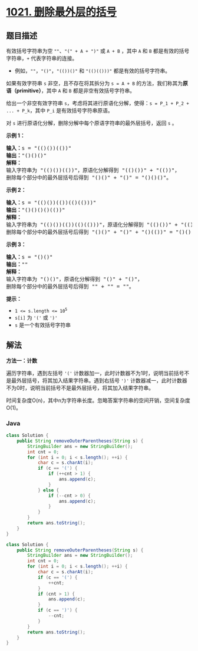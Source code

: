 # [1021. 删除最外层的括号](https://leetcode.cn/problems/remove-outermost-parentheses)

## 题目描述

<p>有效括号字符串为空 <code>""</code>、<code>"(" + A + ")"</code> 或 <code>A + B</code> ，其中 <code>A</code> 和 <code>B</code> 都是有效的括号字符串，<code>+</code> 代表字符串的连接。</p>

<ul>
	<li>例如，<code>""</code>，<code>"()"</code>，<code>"(())()"</code> 和 <code>"(()(()))"</code> 都是有效的括号字符串。</li>
</ul>

<p>如果有效字符串 <code>s</code> 非空，且不存在将其拆分为 <code>s = A + B</code> 的方法，我们称其为<strong>原语（primitive）</strong>，其中 <code>A</code> 和 <code>B</code> 都是非空有效括号字符串。</p>

<p>给出一个非空有效字符串 <code>s</code>，考虑将其进行原语化分解，使得：<code>s = P_1 + P_2 + ... + P_k</code>，其中 <code>P_i</code> 是有效括号字符串原语。</p>

<p>对 <code>s</code> 进行原语化分解，删除分解中每个原语字符串的最外层括号，返回 <code>s</code> 。</p>



<p><strong>示例 1：</strong></p>

<pre>
<strong>输入：</strong>s = "(()())(())"
<strong>输出：</strong>"()()()"
<strong>解释：
</strong>输入字符串为 "(()())(())"，原语化分解得到 "(()())" + "(())"，
删除每个部分中的最外层括号后得到 "()()" + "()" = "()()()"。</pre>

<p><strong>示例 2：</strong></p>

<pre>
<strong>输入：</strong>s = "(()())(())(()(()))"
<strong>输出：</strong>"()()()()(())"
<strong>解释：</strong>
输入字符串为 "(()())(())(()(()))"，原语化分解得到 "(()())" + "(())" + "(()(()))"，
删除每个部分中的最外层括号后得到 "()()" + "()" + "()(())" = "()()()()(())"。
</pre>

<p><strong>示例 3：</strong></p>

<pre>
<strong>输入：</strong>s = "()()"
<strong>输出：</strong>""
<strong>解释：</strong>
输入字符串为 "()()"，原语化分解得到 "()" + "()"，
删除每个部分中的最外层括号后得到 "" + "" = ""。
</pre>



<p><strong>提示：</strong></p>

<ul>
	<li><code>1 <= s.length <= 10<sup>5</sup></code></li>
	<li><code>s[i]</code> 为 <code>'('</code> 或 <code>')'</code></li>
	<li><code>s</code> 是一个有效括号字符串</li>
</ul>

## 解法

**方法一：计数**

遍历字符串，遇到左括号 `'('` 计数器加一，此时计数器不为1时，说明当前括号不是最外层括号，将其加入结果字符串。遇到右括号 `')'` 计数器减一，此时计数器不为0时，说明当前括号不是最外层括号，将其加入结果字符串。

时间复杂度O(n)，其中n为字符串长度。忽略答案字符串的空间开销，空间复杂度O(1)。

### **Java**

```java
class Solution {
    public String removeOuterParentheses(String s) {
        StringBuilder ans = new StringBuilder();
        int cnt = 0;
        for (int i = 0; i < s.length(); ++i) {
            char c = s.charAt(i);
            if (c == '(') {
                if (++cnt > 1) {
                    ans.append(c);
                }
            } else {
                if (--cnt > 0) {
                    ans.append(c);
                }
            }
        }
        return ans.toString();
    }
}
```

```java
class Solution {
    public String removeOuterParentheses(String s) {
        StringBuilder ans = new StringBuilder();
        int cnt = 0;
        for (int i = 0; i < s.length(); ++i) {
            char c = s.charAt(i);
            if (c == '(') {
                ++cnt;
            }
            if (cnt > 1) {
                ans.append(c);
            }
            if (c == ')') {
                --cnt;
            }
        }
        return ans.toString();
    }
}
```

